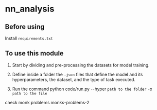 # nn_analysis


## Before using

Install `requirements.txt`

## To use this module

1. Start by dividing and pre-processing the datasets for model training.

2. Define inside a folder the `.json` files that define the model and its hyperparameters, the dataset, and the type of task executed.

3. Run the command python code/run.py --hyper `path to the folder` -o `path to the file`

check monk problems monks-problems-2